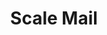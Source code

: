 ---
title: Scale Mail
ac: 3
type: medium
power: 1
cost: 100
weight: 2
crafting:
  wood: 0
  metal: 4
  textile: 2
  stone: 0
---